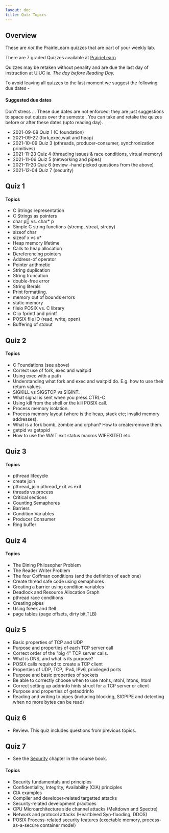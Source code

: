```yaml
---
layout: doc
title: Quiz Topics
---
```

## Overview

These are *not* the PrairleLearn quizzes that are part of your weekly lab.

There are 7 graded Quizzes available at [PrairieLearn](https://https://www.prairielearn.org/)

Quizzes may be retaken without penality and are due the last day of instruction at UIUC ie. *The day before Reading Day.*

To avoid leaving all quizzes to the last moment we suggest the following due dates -

#### Suggested due dates

Don't stress ... These due dates are not enforced; they are just suggestions to space out quizes over the semeste . You can take and retake the quizes before or after these dates (upto reading day).

* 2021-09-08 Quiz 1 (C foundation)
* 2021-09-22 (fork,exec,wait and heap)
* 2021-10-09 Quiz 3 (pthreads, producer-consumer, synchronization primitives)
* 2021-11-23 Quiz 4 (threading issues & race conditions, virtual memory)
* 2021-11-06 Quiz 5 (networking and pipes)
* 2021-11-20 Quiz 6 (review -hand picked questions from the above)
* 2021-12-04 Quiz 7 (security)

## Quiz 1

#### Topics

* C Strings representation
* C Strings as pointers
* char p[] vs. char* p
* Simple C string functions (strcmp, strcat, strcpy)
* sizeof char
* sizeof x vs x*
* Heap memory lifetime
* Calls to heap allocation
* Dereferencing pointers
* Address-of operator
* Pointer arithmetic
* String duplication
* String truncation
* double-free error
* String literals
* Print formatting.
* memory out of bounds errors
* static memory
* fileio POSIX vs. C library
* C io fprintf and printf
* POSIX file IO (read, write, open)
* Buffering of stdout

## Quiz 2

#### Topics

* C Foundations (see above)
* Correct use of fork, exec and waitpid
* Using exec with a path
* Understanding what fork and exec and waitpid do. E.g. how to use their return values.
* SIGKILL vs SIGSTOP vs SIGINT.
* What signal is sent when you press CTRL-C
* Using kill from the shell or the kill POSIX call.
* Process memory isolation.
* Process memory layout (where is the heap, stack etc; invalid memory addresses).
* What is a fork bomb, zombie and orphan? How to create/remove them.
* getpid vs getppid
* How to use the WAIT exit status macros WIFEXITED etc.

## Quiz 3

#### Topics

* pthread lifecycle
* create join
* pthread_join pthread_exit vs exit
* threads vs process
* Critical sections
* Counting Semaphores
* Barriers
* Condition Variables
* Producer Consumer
* Ring buffer

## Quiz 4

#### Topics

* The Dining Philosopher Problem
* The Reader Writer Problem
* The four  Coffman conditions (and the definition of each one)
* Create thread safe code using semaphores
* Creating a barrier using condition variables
* Deadlock and Resource Allocation Graph
* pthread race conditions
* Creating pipes
* Using fseek and ftell
* page tables (page offsets, dirty bit,TLB)

## Quiz 5

* Basic properties of TCP and UDP
* Purpose and properties of each TCP server call
* Correct order of the "big 4" TCP server calls.
* What is DNS, and what is its purpose?
* POSIX calls required to create a TCP client
* Properties of UDP, TCP, IPv4, IPv6, privileged ports
* Purpose and basic properties of sockets
* Be able to correctly choose when to use ntohs, ntohl, htons, htonl
* Correct setting up addrinfo hints struct for a TCP server or client
* Purpose and properties of getaddrinfo
* Reading and writing to pipes (including blocking, SIGPIPE and detecting when no more bytes can be read)

## Quiz 6

* Review. This quiz includes questions from previous topics.

## Quiz 7

* See the [Security](http://cs241.cs.illinois.edu/coursebook/Security) chapter in the course book.

#### Topics

* Security fundamentals and principles
* Confidentiality, Integrity, Availability (CIA) principles
* CIA examples
* Compiler and developer-related targetted attacks
* Security-related development practices
* CPU Microarchitecture side channel attacks (Meltdown and Spectre)
* Network and protocol attacks (Heartbleed Syn-flooding, DDOS)
* POSIX Process-related security features (exectable memory, process-as-a-secure container model)
